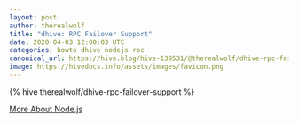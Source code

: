 ```yaml
---
layout: post
author: therealwolf
title: "dhive: RPC Failover Support"
date: 2020-04-03 12:00:03 UTC
categories: howto dhive nodejs rpc
canonical_url: https://hive.blog/hive-139531/@therealwolf/dhive-rpc-failover-support
image: https://hivedocs.info/assets/images/favicon.png
---
```

{% hive therealwolf/dhive-rpc-failover-support %}

[More About Node.js](/nodejs)
